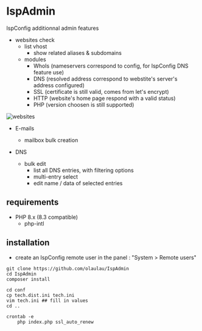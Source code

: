# IspAdmin
IspConfig additionnal admin features  
  
- websites check  
	- list vhost
		- show related aliases & subdomains
	- modules
		- WhoIs (nameservers correspond to config, for IspConfig DNS feature use)  
		- DNS (resolved address correspond to webstite's server's address configured)  
		- SSL (certificate is still valid, comes from let's encrypt)  
		- HTTP (website's home page respond with a valid status)  
		- PHP (version choosen is still supported)  
  
![websites](doc/websites.png)

- E-mails
	- mailbox bulk creation
	
- DNS
	- bulk edit
		- list all DNS entries, with filtering options
		- multi-entry select
		- edit name / data of selected entries
  
## requirements
- PHP 8.x (8.3 compatible)
	- php-intl
  
## installation
- create an IspConfig remote user in the panel : "System > Remote users"  
```
git clone https://github.com/olaulau/IspAdmin
cd IspAdmin
composer install

cd conf
cp tech.dist.ini tech.ini
vim tech.ini ## fill in values
cd ..

crontab -e
	php index.php ssl_auto_renew
```
